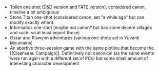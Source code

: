 - Tollen one shot (D&D version and FATE version); considered canon, timeline a bit ambiguous
- Stone Titan one-shot (considered canon, set "a while ago" but can modify exactly when)
- Informatics one-shot (maybe not canon? but has some decent villages and such, so at least import those)
- Oskar and Riswynn adventures (various one shots set in Yuvanti Mountains)
- An abortive three-session game with the same plotline that become the [[Cleenseau Campaign]]. Definitively not canonical (as the same events were run again with a different set of PCs) but some small amount of interesting character development